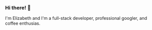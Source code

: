 ### Hi there! 👋 
I'm Elizabeth and I'm a full-stack developer, professional googler, and coffee enthusias. 
<!--- 
Here's a few things about me: 

- 🔭 I’m currently working on my ever growing collection of personal projects.
- 🌱 I’m currently learning: GO language, Azure, Kubernetes, etc.
- 👯 I’m looking to collaborate on open source projects!
- 💬 Ask me about my bootcamp/self-taught experience into development.
- 📫 How to reach me: elizabethjbrown78@gmail.com.
- 😄 Pronouns: she/her.
- ⚡ Fun fact: [I slept in a tent and biked around BC for two months. 🚴‍♀️	⛺](https://en.wikipedia.org/wiki/The_Otesha_Project)

## &#x1f4c8; GitHub Stats

![Elizabeth's GitHub stats](https://github-readme-stats.vercel.app/api?username=ej2brown&theme=dark&show_icons=true)

![Elizabeth's GitHub stats](https://github-readme-stats.vercel.app/api/top-langs/?username=ej2brown&theme=dark&show_icons=true)
 --->

